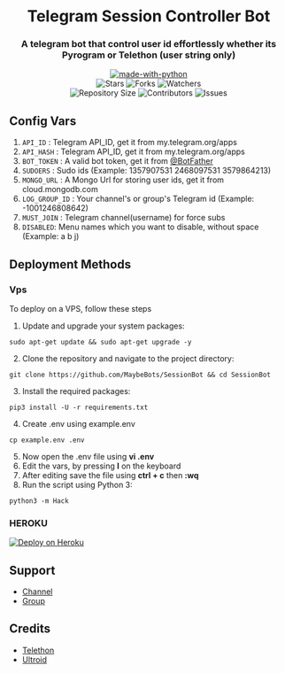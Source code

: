 <h1 align= center>Telegram Session Controller Bot</h1>
<h3 align = center>A telegram bot that control user id effortlessly whether its Pyrogram or Telethon (user string only)</h3>
<p align="center">
<a href="https://python.org"><img src="http://forthebadge.com/images/badges/made-with-python.svg" alt="made-with-python"></a>
<br>
    <img src="https://img.shields.io/github/stars/MaybeBots/SessionBot?style=for-the-badge" alt="Stars">
    <img src="https://img.shields.io/github/forks/MaybeBots/SessionBot?style=for-the-badge" alt="Forks">
    <img src="https://img.shields.io/github/watchers/MaybeBots/SessionBot?style=for-the-badge" alt="Watchers"> 
<br>
    <img src="https://img.shields.io/github/repo-size/MaybeBots/SessionBot?style=for-the-badge" alt="Repository Size">
    <img src="https://img.shields.io/github/contributors/MaybeBots/SessionBot?style=for-the-badge" alt="Contributors">
    <img src="https://img.shields.io/github/issues/MaybeBots/SessionBot?style=for-the-badge" alt="Issues">
</p>

## Config Vars

1. `API_ID` : Telegram API_ID, get it from my.telegram.org/apps
2. `API_HASH` : Telegram API_ID, get it from my.telegram.org/apps
3. `BOT_TOKEN` : A valid bot token, get it from [@BotFather](https://t.me/BotFather)
4. `SUDOERS` : Sudo ids (Example: 1357907531 2468097531 3579864213)
5. `MONGO_URL` : A Mongo Url for storing user ids, get it from cloud.mongodb.com
6. `LOG_GROUP_ID` : Your channel's or group's Telegram id (Example: -1001246808642)
7. `MUST_JOIN` : Telegram channel(username) for force subs
8. `DISABLED`: Menu names which you want to disable, without space (Example: a b j)

## Deployment Methods

### Vps

To deploy on a VPS, follow these steps

1. Update and upgrade your system packages:

```
sudo apt-get update && sudo apt-get upgrade -y
```

2. Clone the repository and navigate to the project directory:

```
git clone https://github.com/MaybeBots/SessionBot && cd SessionBot
```

3. Install the required packages:

```
pip3 install -U -r requirements.txt
```

4. Create .env using example.env

```
cp example.env .env
```

5. Now open the .env file using **vi .env**
6. Edit the vars, by pressing **I** on the keyboard
7. After editing save the file using **ctrl + c** then **:wq**
8. Run the script using Python 3:

```
python3 -m Hack
```

### HEROKU

[![Deploy on Heroku](https://www.herokucdn.com/deploy/button.svg)](https://heroku.com/deploy?template=https://github.com/anikalwayspro/SessionBot)

## Support

- [Channel](https://t.me/Maybebots)
- [Group](https://t.me/MaybeBotsSupport)

## Credits

- [Telethon](https://github.com/LonamiWebs/Telethon)
- [Ultroid](https://github.com/TeamUltroid/Ultroid)
